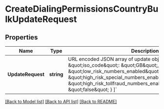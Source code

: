 # CreateDialingPermissionsCountryBulkUpdateRequest

## Properties

Name | Type | Description | Notes
------------ | ------------- | ------------- | -------------
**UpdateRequest** | **string** | URL encoded JSON array of update objects. example : &#x60;[ { \&quot;iso_code\&quot;: \&quot;GB\&quot;, \&quot;low_risk_numbers_enabled\&quot;: \&quot;true\&quot;, \&quot;high_risk_special_numbers_enabled\&quot;:\&quot;true\&quot;, \&quot;high_risk_tollfraud_numbers_enabled\&quot;: \&quot;false\&quot; } ]&#x60; | 

[[Back to Model list]](../README.md#documentation-for-models) [[Back to API list]](../README.md#documentation-for-api-endpoints) [[Back to README]](../README.md)


